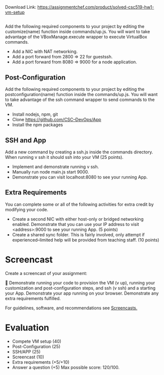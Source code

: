 Download Link: https://assignmentchef.com/product/solved-csc519-hw1-vm-setup
<br>
<h2></h2>

Add the following required components to your project by editing the customize(name) function inside commands/up.js. You will want to take advantage of the VBoxManage.execute wrapper to execute VirtualBox commands.

<ul>

 <li>Add a NIC with NAT networking.</li>

 <li>Add a port forward from 2800 =&gt; 22 for guestssh.</li>

 <li>Add a port forward from 8080 =&gt; 9000 for a node application.</li>

</ul>

<h2>Post-Configuration</h2>

Add the following required components to your project by editing the postconfiguration(name) function inside the commands/up.js. You will want to take advantage of the ssh command wrapper to send commands to the VM.

<ul>

 <li>Install nodejs, npm, git</li>

 <li>Clone <u><a href="https://github.com/CSC-DevOps/App">https://github.com/CSC</a><a href="https://github.com/CSC-DevOps/App">–</a><a href="https://github.com/CSC-DevOps/App">DevOps/App</a></u></li>

 <li>Install the npm packages</li>

</ul>

<h2>SSH and App</h2>

Add a new command by creating a ssh.js inside the commands directory. When running v ssh it should ssh into your VM (25 points).

<ul>

 <li>Implement and demonstrate running v ssh.</li>

 <li>Manually run node main.js start 9000.</li>

 <li>Demonstrate you can visit localhost:8080 to see your running App.</li>

</ul>

<h2>Extra Requirements</h2>

You can complete some or all of the following activities for extra credit by modifying your code.

<ul>

 <li>Create a second NIC with either host-only or bridged networking enabled. Demonstrate that you can use your IP address to visit &lt;address&gt;:9000 to see your running App. (5 points)</li>

 <li>Create a shared sync folder. This is fairly involved, only attempt if experienced–limited help will be provided from teaching staff. (10 points)</li>

</ul>

<h1>Screencast</h1>

Create a screencast of your assignment:

    Demonstrate running your code to provision the VM (v up), running your customization and post-configuration steps, and ssh (v ssh) and a starting your App. Demonstrate your app running on your browser. Demonstrate any extra requirements fulfilled.

For guidelines, software, and recommendations see <u><a href="https://github.com/CSC-DevOps/Course/blob/master/HW/Screencasts.md">Screencasts</a></u><a href="https://github.com/CSC-DevOps/Course/blob/master/HW/Screencasts.md">.</a>

<h1>Evaluation</h1>

<ul>

 <li>Compete VM setup (40)</li>

 <li>Post-Configuration (25)</li>

 <li>SSH/APP (25)</li>

 <li>Screencast (10)</li>

 <li>Extra requirements (+5/+10)</li>

 <li>Answer a question (+5) Max possible score: 120/100.</li>

</ul>